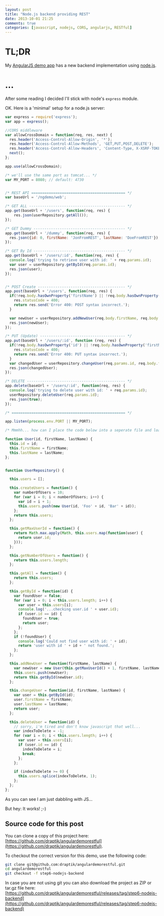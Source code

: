 ```yaml
---
layout: post
title: "Node.js backend providing REST"
date: 2013-10-01 21:25
comments: true
categories: [javascript, nodejs, CORS, angularjs, RESTful]
---
```

# TL;DR
My [AngularJS demo app](https://github.com/draptik/angulardemorestful) has a new backend implementation using [node.js](http://nodejs.org/).

# ...
After some reading I decided I'll stick with node's `express` module.

OK. Here is a 'minimal' setup for a node.js server:

``` javascript app.js
var express = require('express');
var app = express();

//CORS middleware
var allowCrossDomain = function(req, res, next) {
  res.header('Access-Control-Allow-Origin', '*');
  res.header('Access-Control-Allow-Methods', 'GET,PUT,POST,DELETE');
  res.header('Access-Control-Allow-Headers', 'Content-Type, X-XSRF-TOKEN');
  next();
};

app.use(allowCrossDomain);

/* we'll use the same port as tomcat... */
var MY_PORT = 8080; // default: 4730


/* REST API =========================================== */
var baseUrl = '/ngdemo/web';

/* GET ALL -------------------------------------------- */
app.get(baseUrl + '/users', function(req, res) {
	res.json(userRepository.getAll());
});

/* GET Dummy ------------------------------------------ */
app.get(baseUrl + '/dummy', function(req, res) {
  res.json({id: 0, firstName: 'JonFromREST', lastName: 'DoeFromREST'});
});

/* GET By Id ------------------------------------------ */
app.get(baseUrl + '/users/:id', function(req, res) {
  console.log('trying to retrieve user with id: ' + req.params.id);
  var user = userRepository.getById(req.params.id);
  res.json(user);
});


/* POST Create ---------------------------------------- */
app.post(baseUrl + '/users', function(req, res) {
  if(!req.body.hasOwnProperty('firstName') || !req.body.hasOwnProperty('lastName')) {
    res.statusCode = 400;
    return res.send('Error 400: POST syntax incorrect.');
  }

  var newUser = userRepository.addNewUser(req.body.firstName, req.body.lastName);
  res.json(newUser);
});

/* PUT (Update) --------------------------------------- */
app.put(baseUrl + '/users/:id', function (req, res) {
  if(!req.body.hasOwnProperty('id') || !req.body.hasOwnProperty('firstName') || !req.body.hasOwnProperty('lastName')) {
    res.statusCode = 400;
    return res.send('Error 400: PUT syntax incorrect.');
  }
  var changedUser = userRepository.changeUser(req.params.id, req.body.firstName, req.body.lastName);
  res.json(changedUser);
});

/* DELETE --------------------------------------------- */
app.delete(baseUrl + '/users/:id', function(req, res) {
  console.log('trying to delete user with id: ' + req.params.id);
  userRepository.deleteUser(req.params.id);
  res.json(true);
});

/* ==================================================== */

app.listen(process.env.PORT || MY_PORT);

/* Mmmhh... how can I place the code below into a seperate file and load it here? */

function User(id, firstName, lastName) {
  this.id = id;
  this.firstName = firstName;
  this.lastName = lastName;
};


function UserRepository() {

  this.users = [];

  this.createUsers = function() {
    var numberOfUsers = 10;
    for (var i = 0; i < numberOfUsers; i++) {
      var id = i + 1;
      this.users.push(new User(id, 'Foo' + id, 'Bar' + id));
    };
    return this.users;
  };

  this.getMaxUserId = function() {
    return Math.max.apply(Math, this.users.map(function(user) { 
      return user.id; 
    }));
  };

  this.getNumberOfUsers = function() {
    return this.users.length;
  };

  this.getAll = function() {
    return this.users;
  };

  this.getById = function(id) {
    var foundUser = false;
    for (var i = 0; i < this.users.length; i++) {
      var user = this.users[i];
      console.log('...checking user.id ' + user.id);
      if (user.id == id) {
        foundUser = true;
        return user;
      };
    };
    if (!foundUser) {
      console.log('Could not find user with id: ' + id);
      return 'user with id ' + id + ' not found.';
    };
  };

  this.addNewUser = function(firstName, lastName) {
    var newUser = new User(this.getMaxUserId() + 1, firstName, lastName);
    this.users.push(newUser);
    return this.getById(newUser.id);
  };

  this.changeUser = function(id, firstName, lastName) {
    var user = this.getById(id);
    user.firstName = firstName;
    user.lastName = lastName;
    return user;
  };

  this.deleteUser = function(id) {
    // sorry, i'm tired and don't know javascript that well...
    var indexToDelete = -1;
    for (var i = 0; i < this.users.length; i++) {
      var user = this.users[i];
      if (user.id == id) {
        indexToDelete = i;
        break;
      };
    };

    if (indexToDelete >= 0) {
      this.users.splice(indexToDelete, 1);
    };
  };
};
```
As you can see I am just dabbling with JS... 

But hey: It works! ;-)



## Source code for this post

You can clone a copy of this project here: [https://github.com/draptik/angulardemorestful](https://github.com/draptik/angulardemorestful).

To checkout the correct version for this demo, use the following code:

``` sh
git clone git@github.com:draptik/angulardemorestful.git
cd angulardemorestful
git checkout -f step6-nodejs-backend
```

In case you are not using git you can also download the project as ZIP or tar.gz file here: [https://github.com/draptik/angulardemorestful/releases/tag/step6-nodejs-backend](https://github.com/draptik/angulardemorestful/releases/tag/step6-nodejs-backend)